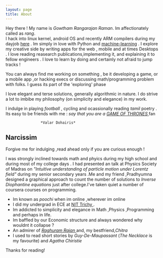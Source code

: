 ```yaml
---
layout: page
title: About
---
```


Hey there ! My name is *Gowtham Rangarajan Raman*. Im affectionately called as *rang*.<br>
I hack into linux kernel, android OS and recently ARM compilers during my dayjob <a href="http://ittiam.com/en/Index.aspx">here</a> .
Im simply in love with Python and <a href="http://poochi-recommend.appspot.com/testweb">machine-learning</a> .
I explore my creative side by writing apps for the web , mobile and at times Desktops . I love reading reasearch publications,implementing it, and explaining it to fellow engineers . I love to learn by doing and certainly not afraid to jump tracks !

You can always find me working on something , be it developing a game, or a mobile app ,or hacking execs or discussing math/programming problem with folks. I guess its part of the 'exploring' phase 

<p class="message">
	I love elegant and terse solutions, generally algorithmic in nature. I do strive a lot to imbibe my philosophy (on simplicity and elegance) in my work.
</p>


I indulge in playing *football* , cycling and ocassionally reading *tamil* poetry . 
Its easy to be friends with me : *say that you are a* <a href="http://www.hbo.com/game-of-thrones"> *GAME OF THRONES* </a>fan

					*Valar Dohairis*

## Narcissim

<p class="message">
  Forgive me for indulging ,read ahead only if you are curious enough ! 
</p>

I was strongly inclined towards math and phyics during my high school and during most of my college days .
I had presented an talk at Physics Society of Madras on *"Intuitive understanding of particle motion under Lorentz field"* during my senior secondary years .Me and my friend ,Pradhyumna designed a graphical approach to count the number of solutions to *Inverse Diophantine equations* just after college.I've taken quiet a number of coursera courses on programming.

* Im known as *poochi* when im online ,wherever im online
* I did my undergrad in ECE at <a href="http://www.nitt.edu">NIT Trichy </a> .
* Im addicted to simplicity and elegance in Math ,Physics ,Programming and perhaps in life.
* Im baffled by our Economic structure and always wondered why wouldnt it collapse ? 
* An admirer of <a href="http://en.wikipedia.org/wiki/Raghuram_Rajan">*Raghuram Rajan* </a> and, my bestfriend,*Chitra*
* I used to read short stories by *Guy-De-Maupassant* (*The Necklace* is my favourite) and *Agatha Chiristie*

Thanks for reading!

